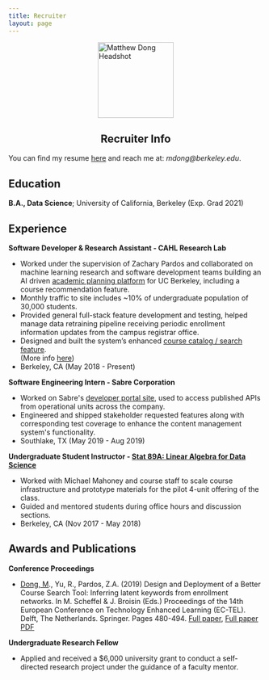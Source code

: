 ```yaml
---
title: Recruiter
layout: page
---
```


<img src="/assets/images/headshot.jpg" alt="Matthew Dong Headshot" style="width:150px;
    height: auto; display: block; margin: 0 auto;">

<center> <h2> Recruiter Info </h2> </center>

You can find my resume <a href="{{ site.url }}/{{ site.resume-url }}" target="_blank">here</a> and reach me at: _mdong@berkeley.edu_. 

Education
---------

**B.A., Data Science**; University of California, Berkeley (Exp. Grad 2021)

Experience 
----------

**Software Developer & Research Assistant - CAHL Research Lab**
 <!-- <a href="https://github.com/CAHLR" target="_blank">CAHL Research Lab</a> -->

- Worked under the supervision of Zachary Pardos and collaborated on machine learning research and software development teams building an AI driven <a href="https://askoski.berkeley.edu" target="_blank">academic planning platform</a> for UC Berkeley, including a course recommendation feature.
- Monthly traffic to site includes ~10\% of undergraduate population of 30,000 students. 
- Provided general full-stack feature development and testing, helped manage data retraining pipeline receiving periodic enrollment information updates from the campus registrar office.  
- Designed and built the system’s enhanced <a href="https://askoski.berkeley.edu/search" target="_blank">course catalog / search feature</a>.  
(More info <a href="{% post_url 2018-06-06-askoski %}" target="_blank">here</a>)
- Berkeley, CA (May 2018 - Present)
 <!-- Trained and optimized machine learning models, created back-end endpoints, designed and implemented the user interface.  -->

**Software Engineering Intern - Sabre Corporation**

- Worked on Sabre's <a href="https://beta.developer.sabre.com" target="_blank">developer portal site</a>, used to access published APIs from operational units across the company.
- Engineered and shipped stakeholder requested features along with corresponding test coverage to enhance the content management system's functionality.
- Southlake, TX (May 2019 - Aug 2019)

**Undergraduate Student Instructor - <a href="{{site.url}}/assets/files/stat89a_syllabus.pdf" target="_blank">Stat 89A: Linear Algebra for Data Science</a>**

- Worked with Michael Mahoney and course staff to scale course infrastructure and prototype materials for the pilot 4-unit offering of the class. 
- Guided and mentored students during office hours and discussion sections.
- Berkeley, CA (Nov 2017 - May 2018)
	
<!-- * [Projects]({{site.url}}/projects)	 -->
<!-- * DataKind -->
<!-- Global Policy Lab -->

Awards and Publications
----------

**Conference Proceedings**

-  <u>Dong, M</u>., Yu, R., Pardos, Z.A. (2019) Design and Deployment of a Better Course Search Tool: Inferring latent keywords from enrollment networks. In M. Scheffel & J. Broisin (Eds.) Proceedings of the 14th European Conference on Technology Enhanced Learning (EC-TEL). Delft, The Netherlands. Springer. Pages 480-494.  <a href="https://link.springer.com/chapter/10.1007%2F978-3-030-29736-7_36" target="_blank">Full paper</a>, <a href="{{site.url}}/assets/files/EC-TEL-paper.pdf" target="_blank">Full paper PDF</a>

<!-- - <u>Dong, M</u>., Yu, R., Pardos, Z.A. Design and Deployment of a Better University Course Search: Inferring Latent Keywords from Enrollments. In C. Lync and A. Merceron (Eds.) Proceedings of the 12th International Conference on Educational Data Mining (EDM). Montreal, Canada.  [Short paper PDF]({{site.url}}/assets/files/EDM-paper.pdf)-->

**Undergraduate Research Fellow**

- Applied and received a $6,000 university grant to conduct a self-directed research project under the guidance of a faculty mentor. 
